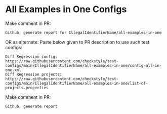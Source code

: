 # All Examples in One Configs
Make comment in PR:
```
Github, generate report for IllegalIdentifierName/all-examples-in-one
```
OR as alternate:
Paste below given to PR description to use such test configs:
```
Diff Regression config: https://raw.githubusercontent.com/checkstyle/test-configs/main/IllegalIdentifierName/all-examples-in-one/config-all-in-one.xml
Diff Regression projects: https://raw.githubusercontent.com/checkstyle/test-configs/main/IllegalIdentifierName/all-examples-in-one/list-of-projects.properties
```
Make comment in PR:
```
Github, generate report
```
